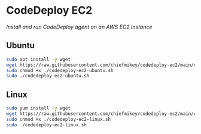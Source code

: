 # CodeDeploy EC2

_Install and run CodeDeploy agent on an AWS EC2 instance_

## Ubuntu

```sh
sudo apt install -y wget
wget https://raw.githubusercontent.com/chiefmikey/codedeploy-ec2/main/codedeploy-ec2-ubuntu.sh
sudo chmod +x ./codedeploy-ec2-ubuntu.sh
sudo ./codedeploy-ec2-ubuntu.sh
```

## Linux

```sh
sudo yum install -y wget
wget https://raw.githubusercontent.com/chiefmikey/codedeploy-ec2/main/codedeploy-ec2-linux.sh
sudo chmod +x ./codedeploy-ec2-linux.sh
sudo ./codedeploy-ec2-linux.sh
```
